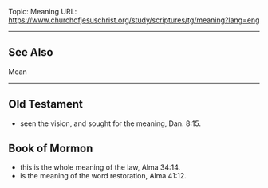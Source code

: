 Topic: Meaning
URL: https://www.churchofjesuschrist.org/study/scriptures/tg/meaning?lang=eng

---

## See Also

Mean

---

## Old Testament

- seen the vision, and sought for the meaning, Dan. 8:15.

## Book of Mormon

- this is the whole meaning of the law, Alma 34:14.
- is the meaning of the word restoration, Alma 41:12.

